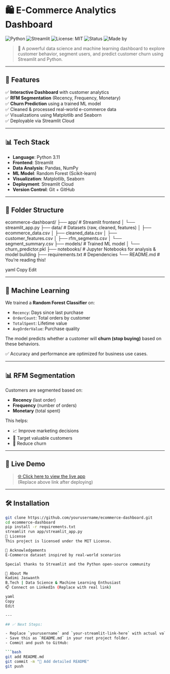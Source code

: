 
# 🛍️ E-Commerce Analytics Dashboard

![Python](https://img.shields.io/badge/Python-3.11-blue)
![Streamlit](https://img.shields.io/badge/Streamlit-💻-green)
![License: MIT](https://img.shields.io/badge/License-MIT-yellow.svg)
![Status](https://img.shields.io/badge/Status-Completed-brightgreen)
![Made by](https://img.shields.io/badge/Made%20by-Kadimi%20Jaswanth-orange)

> 🚀 A powerful data science and machine learning dashboard to explore customer behavior, segment users, and predict customer churn using Streamlit and Python.

---

## 📌 Features

✅ **Interactive Dashboard** with customer analytics  
✅ **RFM Segmentation** (Recency, Frequency, Monetary)  
✅ **Churn Prediction** using a trained ML model  
✅ Cleaned & processed real-world e-commerce data  
✅ Visualizations using Matplotlib and Seaborn  
✅ Deployable via Streamlit Cloud  

---

## 📊 Tech Stack

- **Language**: Python 3.11  
- **Frontend**: Streamlit  
- **Data Analysis**: Pandas, NumPy  
- **ML Model**: Random Forest (Scikit-learn)  
- **Visualization**: Matplotlib, Seaborn  
- **Deployment**: Streamlit Cloud  
- **Version Control**: Git + GitHub

---

## 📁 Folder Structure

ecommerce-dashboard/
├── app/ # Streamlit frontend
│ └── streamlit_app.py
├── data/ # Datasets (raw, cleaned, features)
│ ├── ecommerce_data.csv
│ ├── cleaned_data.csv
│ ├── customer_features.csv
│ ├── rfm_segments.csv
│ └── segment_summary.csv
├── models/ # Trained ML model
│ └── churn_predictor.pkl
├── notebooks/ # Jupyter Notebooks for analysis & model building
├── requirements.txt # Dependencies
└── README.md # You’re reading this!

yaml
Copy
Edit

---

## 🧠 Machine Learning

We trained a **Random Forest Classifier** on:
- `Recency`: Days since last purchase
- `OrderCount`: Total orders by customer
- `TotalSpent`: Lifetime value
- `AvgOrderValue`: Purchase quality

The model predicts whether a customer will **churn (stop buying)** based on these behaviors.

✅ Accuracy and performance are optimized for business use cases.

---

## 📊 RFM Segmentation

Customers are segmented based on:
- **Recency** (last order)
- **Frequency** (number of orders)
- **Monetary** (total spent)

This helps:
- 📈 Improve marketing decisions
- 🧩 Target valuable customers
- 🔁 Reduce churn

---

## 🔗 Live Demo

> [🌐 Click here to view the live app](https://your-streamlit-link-here.streamlit.app)  
(Replace above link after deploying)

---

## 🛠️ Installation

```bash
git clone https://github.com/yourusername/ecommerce-dashboard.git
cd ecommerce-dashboard
pip install -r requirements.txt
streamlit run app/streamlit_app.py
📜 License
This project is licensed under the MIT License.

🙌 Acknowledgements
E-Commerce dataset inspired by real-world scenarios

Special thanks to Streamlit and the Python open-source community

💼 About Me
Kadimi Jaswanth
B.Tech | Data Science & Machine Learning Enthusiast
📫 Connect on LinkedIn (Replace with real link)

yaml
Copy
Edit

---

## ✅ Next Steps:

- Replace `yourusername` and `your-streamlit-link-here` with actual values.
- Save this as `README.md` in your root project folder.
- Commit and push to GitHub:

```bash
git add README.md
git commit -m "📝 Add detailed README"
git push
